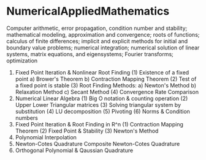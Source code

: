 # NumericalAppliedMathematics

Computer arithmetic, error propagation, condition number and stability; mathematical modeling, approximation and convergence; roots of functions; calculus of finite differences; implicit and explicit methods for initial and boundary value problems; numerical integration; numerical solution of linear systems, matrix equations, and eigensystems; Fourier transforms; optimization

  1. Fixed Point Iteration & Nonlinear Root Finding
    (1) Existence of a fixed point
      a) Brower's Theorem
      b) Contraction Mapping Theorem
    (2) Test of a fixed point is stable 
    (3) Root Finding Methods:
      a) Newton's Method
      b) Relaxation Method
      c) Secant Method
    (4) Convergence Rate Comparison
  2. Numerical Linear Algebra
    (1) Big O notation & counting operation
    (2) Upper Lower Triangular matrices
    (3) Solving triangular system by substitution
    (4) LU decomposition
    (5) Pivoting
    (6) Norms & Condition numbers
  3. Fixed Point Iteration & Root Finding in R^n
    (1) Contraction Mapping Theorem
    (2) Fixed Point & Stability
    (3) Newton's Method
  4. Polynomial Interpolation
  5. Newton-Cotes Quadrature
    Composite Newton-Cotes Quadrature
  6. Orthogonal Polynomial & Qaussian Quadrature
    
  
